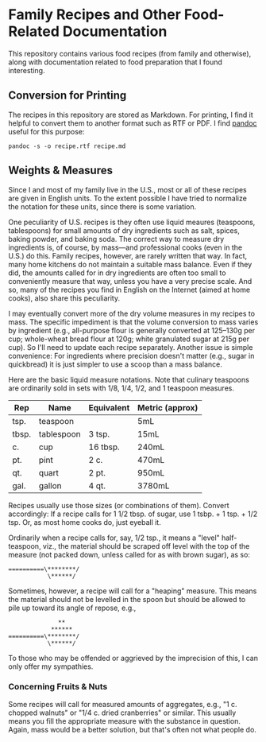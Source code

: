 # Family Recipes and Other Food-Related Documentation

This repository contains various food recipes (from family and otherwise),
along with documentation related to food preparation that I found interesting.

## Conversion for Printing

The recipes in this repository are stored as Markdown. For printing, I find it
helpful to convert them to another format such as RTF or PDF. I find [pandoc][]
useful for this purpose:

    pandoc -s -o recipe.rtf recipe.md

[pandoc]: https://pandoc.org/


## Weights & Measures

Since I and most of my family live in the U.S., most or all of these recipes
are given in English units. To the extent possible I have tried to normalize
the notation for these units, since there is some variation.

One peculiarity of U.S. recipes is they often use liquid meaures (teaspoons,
tablespoons) for small amounts of dry ingredients such as salt, spices, baking
powder, and baking soda. The correct way to measure dry ingredients is, of
course, by mass—and professional cooks (even in the U.S.) do this.  Family
recipes, however, are rarely written that way. In fact, many home kitchens do
not maintain a suitable mass balance. Even if they did, the amounts called for
in dry ingredients are often too small to conveniently measure that way, unless
you have a very precise scale. And so, many of the recipes you find in English
on the Internet (aimed at home cooks), also share this peculiarity.

I may eventually convert more of the dry volume measures in my recipes to mass.
The specific impediment is that the volume conversion to mass varies by
ingredient (e.g., all-purpose flour is generally converted at 125–130g per cup;
whole-wheat bread flour at 120g; white granulated sugar at 215g per cup). So
I'll need to update each recipe separately. Another issue is simple
convenience: For ingredients where precision doesn't matter (e.g., sugar in
quickbread) it is just simpler to use a scoop than a mass balance.

Here are the basic liquid measure notations. Note that culinary teaspoons are
ordinarily sold in sets with 1/8, 1/4, 1/2, and 1 teaspoon measures.

| Rep   | Name       | Equivalent | Metric (approx) |
|-------|------------|------------|-----------------|
| tsp.  | teaspoon   |            | 5mL             |
| tbsp. | tablespoon | 3 tsp.     | 15mL            |
| c.    | cup        | 16 tbsp.   | 240mL           |
| pt.   | pint       | 2 c.       | 470mL           |
| qt.   | quart      | 2 pt.      | 950mL           |
| gal.  | gallon     | 4 qt.      | 3780mL          |

Recipes usually use those sizes (or combinations of them). Convert accordingly:
If a recipe calls for 1 1/2 tbsp. of sugar, use 1 tsbp. + 1 tsp. + 1/2 tsp.
Or, as most home cooks do, just eyeball it.

Ordinarily when a recipe calls for, say, 1/2 tsp., it means a "level"
half-teaspoon, viz., the material should be scraped off level with the top of
the measure (not packed down, unless called for as with brown sugar), as so:


```
==========\********/
           \******/
```

Sometimes, however, a recipe will call for a "heaping" measure. This means the
material should not be levelled in the spoon but should be allowed to pile up
toward its angle of repose, e.g.,

```
              **
            ******
==========\********/
           \******/
```

To those who may be offended or aggrieved by the imprecision of this, I can
only offer my sympathies.

### Concerning Fruits & Nuts

Some recipes will call for measured amounts of aggregates, e.g., "1 c. chopped
walnuts" or "1/4 c. dried cranberries" or similar.  This usually means you fill
the appropriate measure with the substance in question. Again, mass would be a
better solution, but that's often not what people do.

